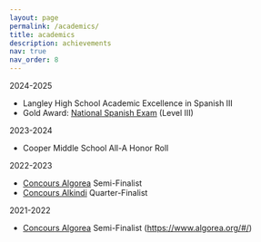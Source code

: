 ```yaml
---
layout: page
permalink: /academics/
title: academics
description: achievements
nav: true
nav_order: 8
---
```


2024-2025
- Langley High School Academic Excellence in Spanish III
- Gold Award: [National Spanish Exam](https://nationalspanishexam.org/exams/national-spanish-exam/) (Level III)

2023-2024
- Cooper Middle School All-A Honor Roll

2022-2023
- [Concours Algorea](https://www.algorea.org/#/) Semi-Finalist 
- [Concours Alkindi](https://concours-alkindi.fr/#/) Quarter-Finalist 

2021-2022
- [Concours Algorea](https://www.algorea.org/#/) Semi-Finalist (https://www.algorea.org/#/)
